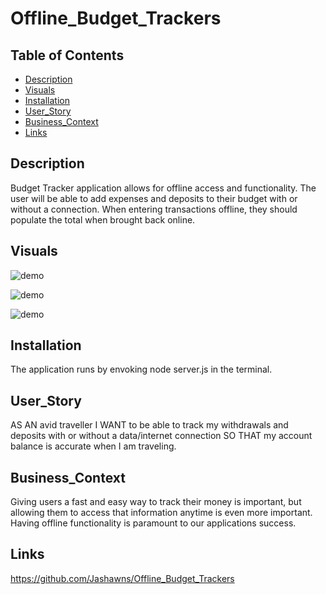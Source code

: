# Offline_Budget_Trackers

## Table of Contents

- [Description](#description)
- [Visuals](#visuals)
- [Installation](#installation)
- [User_Story](#user_story)
- [Business_Context](#business_Context)
- [Links](#links)

## Description

Budget Tracker application allows for offline access and functionality. The user will be able to add expenses and deposits to their budget with or without a connection. When entering transactions offline, they should populate the total when brought back online.

## Visuals 

![demo](./Assets/homepage.png) 

![demo](./Assets/typing.png) 

![demo](./Assets/saved.png) 

## Installation 

The application runs by envoking node server.js in the terminal. 

## User_Story

AS AN avid traveller
I WANT to be able to track my withdrawals and deposits with or without a data/internet connection
SO THAT my account balance is accurate when I am traveling.

## Business_Context

Giving users a fast and easy way to track their money is important, but allowing them to access that information anytime is even more important. Having offline functionality is paramount to our applications success.

## Links

https://github.com/Jashawns/Offline_Budget_Trackers
